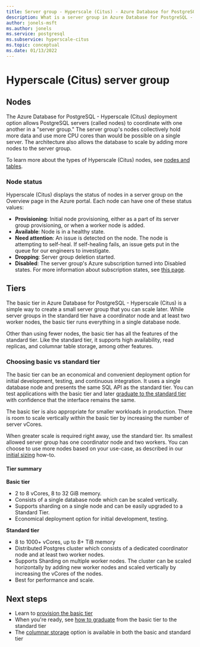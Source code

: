 ```yaml
---
title: Server group - Hyperscale (Citus) - Azure Database for PostgreSQL
description: What is a server group in Azure Database for PostgreSQL - Hyperscale (Citus)
author: jonels-msft
ms.author: jonels
ms.service: postgresql
ms.subservice: hyperscale-citus
ms.topic: conceptual
ms.date: 01/13/2022
---
```


# Hyperscale (Citus) server group

## Nodes

The Azure Database for PostgreSQL - Hyperscale (Citus) deployment option allows
PostgreSQL servers (called nodes) to coordinate with one another in a "server
group." The server group's nodes collectively hold more data and use more CPU
cores than would be possible on a single server. The architecture also allows
the database to scale by adding more nodes to the server group.

To learn more about the types of Hyperscale (Citus) nodes, see [nodes and
tables](concepts-nodes.md).

### Node status

Hyperscale (Citus) displays the status of nodes in a server group on the
Overview page in the Azure portal. Each node can have one of these status
values:

* **Provisioning**: Initial node provisioning, either as a part of its server
  group provisioning, or when a worker node is added.
* **Available**: Node is in a healthy state.
* **Need attention**: An issue is detected on the node. The node is attempting
  to self-heal. If self-healing fails, an issue gets put in the queue for our
  engineers to investigate.
* **Dropping**: Server group deletion started.
* **Disabled**: The server group's Azure subscription turned into Disabled
  states. For more information about subscription states, see [this
  page](../../cost-management-billing/manage/subscription-states.md).

## Tiers

The basic tier in Azure Database for PostgreSQL - Hyperscale (Citus) is a
simple way to create a small server group that you can scale later. While
server groups in the standard tier have a coordinator node and at least two
worker nodes, the basic tier runs everything in a single database node.

Other than using fewer nodes, the basic tier has all the features of the
standard tier. Like the standard tier, it supports high availability, read
replicas, and columnar table storage, among other features.

### Choosing basic vs standard tier

The basic tier can be an economical and convenient deployment option for
initial development, testing, and continuous integration. It uses a single
database node and presents the same SQL API as the standard tier. You can test
applications with the basic tier and later [graduate to the standard
tier](howto-scale-grow.md#add-worker-nodes) with confidence that the
interface remains the same.

The basic tier is also appropriate for smaller workloads in production. There
is room to scale vertically *within* the basic tier by increasing the number of
server vCores.

When greater scale is required right away, use the standard tier. Its smallest
allowed server group has one coordinator node and two workers. You can choose
to use more nodes based on your use-case, as described in our [initial
sizing](howto-scale-initial.md) how-to.

#### Tier summary

**Basic tier**

* 2 to 8 vCores, 8 to 32 GiB memory.
* Consists of a single database node which can be scaled vertically.
* Supports sharding on a single node and can be easily upgraded to a Standard Tier.
* Economical deployment option for initial development, testing.

**Standard tier**

* 8 to 1000+ vCores, up to 8+ TiB memory
* Distributed Postgres cluster which consists of a dedicated coordinator
  node and at least two worker nodes.
* Supports Sharding on multiple worker nodes. The cluster can be scaled
  horizontally by adding new worker nodes and scaled vertically by
  increasing the vCores of the nodes.
* Best for performance and scale.

## Next steps

* Learn to [provision the basic tier](quickstart-create-basic-tier.md)
* When you're ready, see [how to graduate](howto-scale-grow.md#add-worker-nodes) from the basic tier to the standard tier
* The [columnar storage](concepts-columnar.md) option is available in both the basic and standard tier
